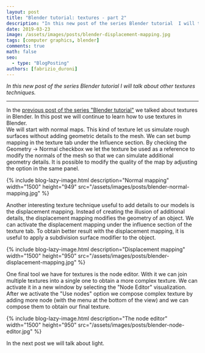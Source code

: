 ```yaml
---
layout: post
title: "Blender tutorial: textures - part 2"
description: "In this new post of the series Blender tutorial  I will talk other about textures techniques."
date: 2019-03-23
image: /assets/images/posts/blender-displacement-mapping.jpg
tags: [computer graphics, blender]
comments: true
math: false
seo:
  - type: "BlogPosting"
authors: [fabrizio_duroni] 
---
```


*In this new post of the series Blender tutorial I will talk about other textures techniques.*

---

In the [previous post of the series "Blender tutorial"](/2019/03/22/blender-tutorial-8-textures-part-1.html) we talked about textures in Blender. In this post we will continue to learn how to use textures in Blender.  
We will start with normal maps. This kind of texture let us simulate rough surfaces without adding geometric details to the mesh. We can set bump mapping in the texture tab under the Influence section. By checking the Geometry -> Normal checkbox we let the texture be used as a reference to modify the normals of the mesh so that we can simulate additional geometry details. It is possible to modify the quality of the map by adjusting the option in the same panel.

{% include blog-lazy-image.html description="Normal mapping" width="1500" height="949" src="/assets/images/posts/blender-normal-mapping.jpg" %}
  
Another interesting texture technique useful to add details to our models is the displacement mapping. Instead of creating the illusion of additional details, the displacement mapping modifies the geometry of an object. We can activate the displacement mapping under the influence section of the texture tab. To obtain better result with the displacement mapping, it is useful to apply a subdivision surface modifier to the object.

{% include blog-lazy-image.html description="Displacement mapping" width="1500" height="950" src="/assets/images/posts/blender-displacement-mapping.jpg" %}

One final tool we have for textures is the node editor. With it we can join multiple textures into a single one to obtain a more complex texture. We can activate it in a new window by selecting the "Node Editor" visualization. After we activate the "Use nodes" option we compose complex texture by adding more node (with the menu at the bottom of the view) and we can compose them to obtain our final texture.

{% include blog-lazy-image.html description="The node editor" width="1500" height="950" src="/assets/images/posts/blender-node-editor.jpg" %}

In the next post we will talk about light.
